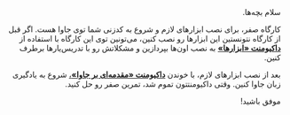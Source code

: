 <div dir="rtl">
سلام بچه‌ها.

کارگاه صفر، برای نصب ابزارهای لازم و شروع به کدزنی شما توی جاوا هست. اگر قبل از کارگاه نتونستین این ابزارها رو نصب کنین، می‌تونین توی این کارگاه با استفاده از [**داکیومنت «ابزارها»**](tools.pdf) به نصب اون‌ها بپردازین و مشکلاتش رو با تدریس‌یارها برطرف کنین.

بعد از نصب ابزارهای لازم، با خوندن [**داکیومنت «مقدمه‌ای بر جاوا»**،](introduction-to-java.pdf) شروع به یادگیری زبان جاوا کنین. وقتی داکیومنتتون تموم شد، تمرین صفر رو حل کنید.

موفق باشید!
</div>